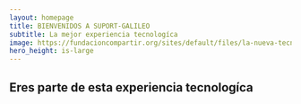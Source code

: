 ```yaml
---
layout: homepage
title: BIENVENIDOS A SUPORT-GALILEO 
subtitle: La mejor experiencia tecnologíca 
image: https://fundacioncompartir.org/sites/default/files/la-nueva-tecnologia-que-esta-moviendo-al-mundo.jpg
hero_height: is-large
---
```


## Eres parte de esta experiencia tecnologíca  
